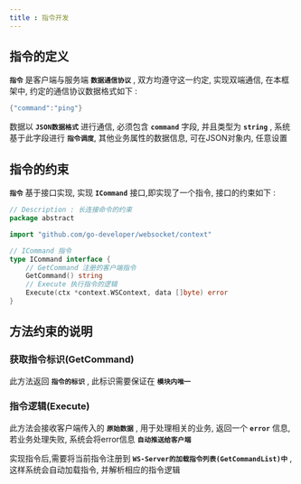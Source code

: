```yaml
---
title : 指令开发
---
```


## 指令的定义

**`指令`** 是客户端与服务端  **`数据通信协议`** , 双方均遵守这一约定, 实现双端通信, 在本框架中, 约定的通信协议数据格式如下 :

```go
{"command":"ping"}
```

数据以  **`JSON数据格式`** 进行通信, 必须包含  **`command`** 字段, 并且类型为  **`string`** , 系统基于此字段进行 **`指令调度`**, 其他业务属性的数据信息, 可在JSON对象内, 任意设置

## 指令的约束

**`指令`** 基于接口实现, 实现 **`ICommand`** 接口,即实现了一个指令, 接口的约束如下 :

```go
// Description : 长连接命令的约束
package abstract

import "github.com/go-developer/websocket/context"

// ICommand 指令
type ICommand interface {
    // GetCommand 注册的客户端指令
    GetCommand() string
    // Execute 执行指令的逻辑
    Execute(ctx *context.WSContext, data []byte) error
}
```

## 方法约束的说明

### 获取指令标识(GetCommand)

此方法返回  **`指令的标识`** , 此标识需要保证在  **`模块内唯一`**

### 指令逻辑(Execute)

此方法会接收客户端传入的  **`原始数据`** , 用于处理相关的业务, 返回一个  **`error`** 信息,  若业务处理失败, 系统会将error信息 **`自动推送给客户端`**

实现指令后,需要将当前指令注册到  **`WS-Server的加载指令列表(GetCommandList)中`** , 这样系统会自动加载指令, 并解析相应的指令逻辑

